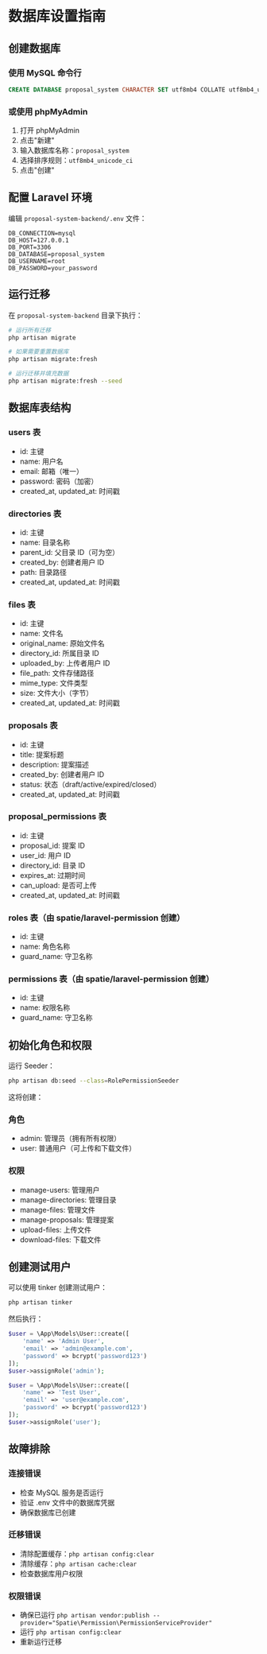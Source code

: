 # 数据库设置指南

## 创建数据库

### 使用 MySQL 命令行

```sql
CREATE DATABASE proposal_system CHARACTER SET utf8mb4 COLLATE utf8mb4_unicode_ci;
```

### 或使用 phpMyAdmin

1. 打开 phpMyAdmin
2. 点击"新建"
3. 输入数据库名称：`proposal_system`
4. 选择排序规则：`utf8mb4_unicode_ci`
5. 点击"创建"

## 配置 Laravel 环境

编辑 `proposal-system-backend/.env` 文件：

```env
DB_CONNECTION=mysql
DB_HOST=127.0.0.1
DB_PORT=3306
DB_DATABASE=proposal_system
DB_USERNAME=root
DB_PASSWORD=your_password
```

## 运行迁移

在 `proposal-system-backend` 目录下执行：

```bash
# 运行所有迁移
php artisan migrate

# 如果需要重置数据库
php artisan migrate:fresh

# 运行迁移并填充数据
php artisan migrate:fresh --seed
```

## 数据库表结构

### users 表
- id: 主键
- name: 用户名
- email: 邮箱（唯一）
- password: 密码（加密）
- created_at, updated_at: 时间戳

### directories 表
- id: 主键
- name: 目录名称
- parent_id: 父目录 ID（可为空）
- created_by: 创建者用户 ID
- path: 目录路径
- created_at, updated_at: 时间戳

### files 表
- id: 主键
- name: 文件名
- original_name: 原始文件名
- directory_id: 所属目录 ID
- uploaded_by: 上传者用户 ID
- file_path: 文件存储路径
- mime_type: 文件类型
- size: 文件大小（字节）
- created_at, updated_at: 时间戳

### proposals 表
- id: 主键
- title: 提案标题
- description: 提案描述
- created_by: 创建者用户 ID
- status: 状态（draft/active/expired/closed）
- created_at, updated_at: 时间戳

### proposal_permissions 表
- id: 主键
- proposal_id: 提案 ID
- user_id: 用户 ID
- directory_id: 目录 ID
- expires_at: 过期时间
- can_upload: 是否可上传
- created_at, updated_at: 时间戳

### roles 表（由 spatie/laravel-permission 创建）
- id: 主键
- name: 角色名称
- guard_name: 守卫名称

### permissions 表（由 spatie/laravel-permission 创建）
- id: 主键
- name: 权限名称
- guard_name: 守卫名称

## 初始化角色和权限

运行 Seeder：

```bash
php artisan db:seed --class=RolePermissionSeeder
```

这将创建：

### 角色
- admin: 管理员（拥有所有权限）
- user: 普通用户（可上传和下载文件）

### 权限
- manage-users: 管理用户
- manage-directories: 管理目录
- manage-files: 管理文件
- manage-proposals: 管理提案
- upload-files: 上传文件
- download-files: 下载文件

## 创建测试用户

可以使用 tinker 创建测试用户：

```bash
php artisan tinker
```

然后执行：

```php
$user = \App\Models\User::create([
    'name' => 'Admin User',
    'email' => 'admin@example.com',
    'password' => bcrypt('password123')
]);
$user->assignRole('admin');

$user = \App\Models\User::create([
    'name' => 'Test User',
    'email' => 'user@example.com',
    'password' => bcrypt('password123')
]);
$user->assignRole('user');
```

## 故障排除

### 连接错误
- 检查 MySQL 服务是否运行
- 验证 .env 文件中的数据库凭据
- 确保数据库已创建

### 迁移错误
- 清除配置缓存：`php artisan config:clear`
- 清除缓存：`php artisan cache:clear`
- 检查数据库用户权限

### 权限错误
- 确保已运行 `php artisan vendor:publish --provider="Spatie\Permission\PermissionServiceProvider"`
- 运行 `php artisan config:clear`
- 重新运行迁移
